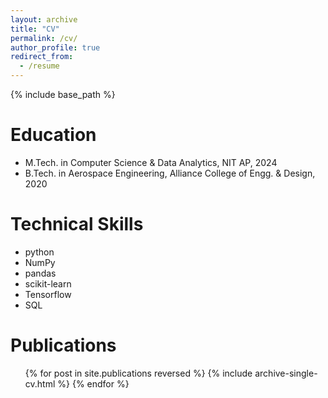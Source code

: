 ```yaml
---
layout: archive
title: "CV"
permalink: /cv/
author_profile: true
redirect_from:
  - /resume
---
```


{% include base_path %}

Education
======
* M.Tech. in Computer Science & Data Analytics, NIT AP, 2024
* B.Tech. in Aerospace Engineering, Alliance College of Engg. & Design, 2020

<!-- Work experience
======
* Spring 2024: Academic Pages Collaborator
  * Github University
  * Duties includes: Updates and improvements to template
  * Supervisor: The Users

* Fall 2015: Research Assistant
  * Github University
  * Duties included: Merging pull requests
  * Supervisor: Professor Hub

* Summer 2015: Research Assistant
  * Github University
  * Duties included: Tagging issues
  * Supervisor: Professor Git -->
  
Technical Skills
======
* python
* NumPy
* pandas
* scikit-learn
* Tensorflow
* SQL

Publications
======
  <ul>{% for post in site.publications reversed %}
    {% include archive-single-cv.html %}
  {% endfor %}</ul>
  
<!-- Talks
======
  <ul>{% for post in site.talks reversed %}
    {% include archive-single-talk-cv.html  %}
  {% endfor %}</ul> -->
  
<!-- Teaching
======
  <ul>{% for post in site.teaching reversed %}
    {% include archive-single-cv.html %}
  {% endfor %}</ul> -->
  
<!-- Service and leadership
======
* Currently signed in to 43 different slack teams -->
